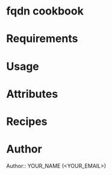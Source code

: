 # fqdn cookbook

# Requirements

# Usage

# Attributes

# Recipes

# Author

Author:: YOUR_NAME (<YOUR_EMAIL>)
